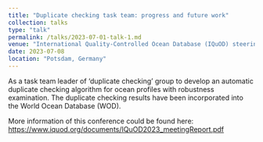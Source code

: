 ```yaml
---
title: "Duplicate checking task team: progress and future work"
collection: talks
type: "talk"
permalink: /talks/2023-07-01-talk-1.md
venue: "International Quality-Controlled Ocean Database (IQuOD) steering team meeting"
date: 2023-07-08
location: "Potsdam, Germany"
---
```


As a task team leader of ‘duplicate checking’ group to develop an automatic duplicate checking algorithm for ocean profiles with robustness examination. The duplicate checking results have been incorporated into the World Ocean Database (WOD). 

More information of this conference could be found here: https://www.iquod.org/documents/IQuOD2023_meetingReport.pdf

